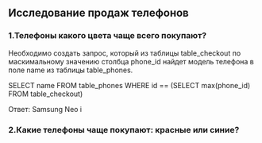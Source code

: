 ## Исследование продаж телефонов

### 1.Телефоны какого цвета чаще всего покупают?

Необходимо создать запрос, который из таблицы table_checkout
по маскимальному значению столбца phone_id найдет модель телефона
в поле name из таблицы table_phones.

SELECT name
FROM table_phones
WHERE id == (SELECT max(phone_id) FROM table_checkout)

Ответ: Samsung Neo i

### 2.Какие телефоны чаще покупают: красные или синие?

